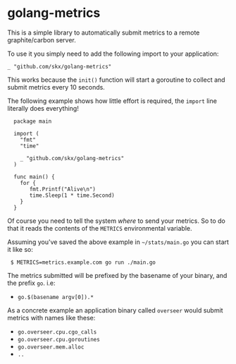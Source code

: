 # golang-metrics

This is a simple library to automatically submit metrics to a remote
graphite/carbon server.

To use it you simply need to add the following import to your application:

    _ "github.com/skx/golang-metrics"

This works because the `init()` function will start a goroutine to collect
and submit metrics every 10 seconds.

The following example shows how little effort is required, the `import`
line literally does everything!

      package main

      import (
        "fmt"
        "time"

        _ "github.com/skx/golang-metrics"
      )

      func main() {
        for {
		   fmt.Printf("Alive\n")
		   time.Sleep(1 * time.Second)
        }
      }


Of course you need to tell the system _where_ to send your metrics.  So to
do that it reads the contents of the `METRICS` environmental variable.

Assuming you've saved the above example in `~/stats/main.go` you can start
it like so:

     $ METRICS=metrics.example.com go run ./main.go

The metrics submitted will be prefixed by the basename of your binary, and
 the prefix `go`.  i.e:

* `go.$(basename argv[0]).*`

As a concrete example an application binary called `overseer` would submit
metrics with names like these:

* `go.overseer.cpu.cgo_calls`
* `go.overseer.cpu.goroutines`
* `go.overseer.mem.alloc`
* `..`
